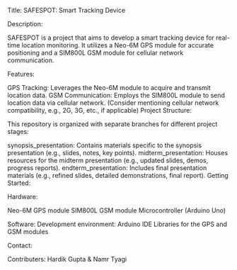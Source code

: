 Title: SAFESPOT: Smart Tracking Device

Description:

SAFESPOT is a project that aims to develop a smart tracking device for real-time location monitoring. It utilizes a Neo-6M GPS module for accurate positioning and a SIM800L GSM module for cellular network communication.

Features:

GPS Tracking: Leverages the Neo-6M module to acquire and transmit location data.
GSM Communication: Employs the SIM800L module to send location data via cellular network. (Consider mentioning cellular network compatibility, e.g., 2G, 3G, etc., if applicable)
Project Structure:

This repository is organized with separate branches for different project stages:

synopsis_presentation: Contains materials specific to the synopsis presentation (e.g., slides, notes, key points).
midterm_presentation: Houses resources for the midterm presentation (e.g., updated slides, demos, progress reports).
endterm_presentation: Includes final presentation materials (e.g., refined slides, detailed demonstrations, final report).
Getting Started:


Hardware:

Neo-6M GPS module
SIM800L GSM module
Microcontroller (Arduino Uno)

Software:
Development environment: Arduino IDE
Libraries for the GPS and GSM modules 

Contact:

Contributers:
Hardik Gupta & Namr Tyagi
